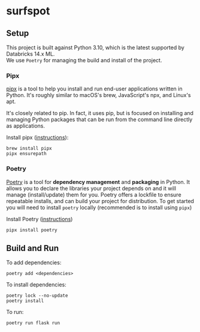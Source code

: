 # surfspot

## Setup

This project is built against Python 3.10, which is the latest supported by Databricks 14.x ML.  
We use `Poetry` for managing the build and install of the project.

### Pipx

[pipx](https://github.com/pypa/pipx) is a tool to help you install and run end-user applications written in Python. It's roughly similar to macOS's brew, JavaScript's npx, and Linux's apt.

It's closely related to pip. In fact, it uses pip, but is focused on installing and managing Python packages that can be run from the command line directly as applications.

Install pipx ([instructions](https://github.com/pypa/pipx?tab=readme-ov-file#install-pipx)):

```
brew install pipx
pipx ensurepath
```
### Poetry

[Poetry](https://python-poetry.org/) is a tool for **dependency management** and **packaging** in Python. It allows you to declare the libraries your project 
depends on and it will manage (install/update) them for you. Poetry offers a lockfile to ensure repeatable installs, and can build your project for distribution.
To get started you will need to install `poetry` locally (recommended is to install using `pipx`)

Install Poetry ([instructions](https://python-poetry.org/docs/#installing-with-pipx))

```
pipx install poetry
```
## Build and Run

To add dependencies:
```
poetry add <dependencies>
```

To install dependencies:
```
poetry lock --no-update
poetry install
```

To run:
```
poetry run flask run
```